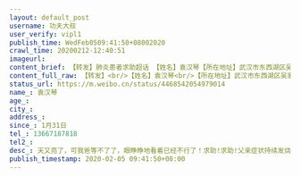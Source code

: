 ```yaml
---
layout: default_post
username: 功夫大叔
user_verify: vipl1
publish_time: WedFeb0509:41:50+08002020
crawl_time: 20200212-12:40:51
imageurl: 
content_brief: 【转发】肺炎患者求助超话 【姓名】袁汉琴【所在地址】武汉市东西湖区吴家山三支沟国道南凯瑞宾馆902房【患病时间】1月31日【联系方式】13667187818【病情描述】 天又亮了，可我爸等不了了，眼睁睁地看着已经不行了！求助!求助!父亲症状：持续发烧已十天，1月31日已经在泰康做CT检查双肺均已 ...全文
content_full_raw: 【转发】<br/>【姓名】袁汉琴<br/>【所在地址】武汉市东西湖区吴家山三支沟国道南凯瑞宾馆902房<br/>【患病时间】1月31日<br/>【联系方式】13667187818<br/>【病情描述】天又亮了，可我爸等不了了，眼睁睁地看着已经不行了！<br/>求助!求助!父亲症状：持续发烧已十天，1月31日已经在泰康做CT检查双肺均已经感染！查血常规已经显示病毒感染，与新冠性病毒症状接近，门诊医生建议尽早入院，可一直没床位收治不了！现已经高烧三十九度不退，晚上烧得睡不了，身体乏力，也没力气走路，，打针没效果，现在呼吸困难连话都说不出来了，眼睁睁地看着一天天不行了，想做核酸试纸检测更是奢望，现在一直排队等床位！我已经不知道怎么办了!<br/>求求大家帮帮我！<br/>求求大家帮帮我！<br/>求求大家帮帮我！<br/>我爸现住在社区安排的武汉市东西湖区吴家山三支沟国道南凯瑞宾馆902房，父亲情况非常不好!要住院没床位！<br/>我的联系方式电话：13667187818<br/>求助人：袁汉琴<br/>2020年2月5日<br/>希望得到社会各界的帮助，万分感激！
status_url: https://m.weibo.cn/status/4468542054979014
name_: 袁汉琴
age_: 
city_: 
address_: 
since_: 1月31日
tel_: 13667187818
tel2_: 
desc_: 天又亮了，可我爸等不了了，眼睁睁地看着已经不行了！求助!求助!父亲症状持续发烧已十天，1月31日已经在泰康做CT检查双肺均已经感染！查血常规已经显示病毒感染，与新冠性病毒症状接近，门诊医生建议尽早入院，可一直没床位收治不了！现已经高烧三十九度不退，晚上烧得睡不了，身体乏力，也没力气走路，，打针没效果，现在呼吸困难连话都说不出来了，眼睁睁地看着一天天不行了，想做核酸试纸检测更是奢望，现在一直排队等床位！我已经不知道怎么办了!求求大家帮帮我！求求大家帮帮我！求求大家帮帮我！我爸现住在社区安排的武汉市东西湖区吴家山三支沟国道南凯瑞宾馆902房，父亲情况非常不好!要住院没床位！我的联系方式电话13667187818求助人袁汉琴2020年2月5日希望得到社会各界的帮助，万分感激！
publish_timestamp: 2020-02-05 09:41:50+08:00
---
```

